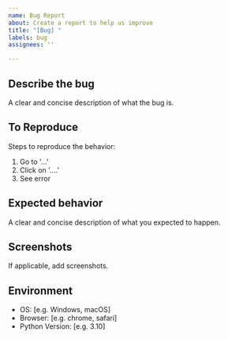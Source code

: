 ```yaml
---
name: Bug Report
about: Create a report to help us improve
title: "[Bug] "
labels: bug
assignees: ''

---
```


## Describe the bug
A clear and concise description of what the bug is.

## To Reproduce
Steps to reproduce the behavior:

1. Go to '...'
2. Click on '....'
3. See error

## Expected behavior
A clear and concise description of what you expected to happen.

## Screenshots
If applicable, add screenshots.

## Environment
- OS: [e.g. Windows, macOS]
- Browser: [e.g. chrome, safari]
- Python Version: [e.g. 3.10]
